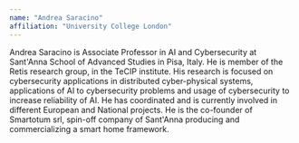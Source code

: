 ```yaml
---
name: "Andrea Saracino"
affiliation: "University College London"
---
```


Andrea Saracino is Associate Professor in AI and Cybersecurity at Sant'Anna School of Advanced Studies in Pisa, Italy. He is member of the Retis research group, in the TeCIP institute. His research is focused on cybersecurity applications in distributed cyber-physical systems, applications of AI to cybersecurity problems and usage of cybersecurity to increase reliability of AI. He has coordinated and is currently involved in different European and National projects. He is the co-founder of Smartotum srl, spin-off company of Sant'Anna producing and commercializing a smart home framework.


